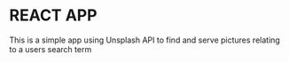# REACT APP

This is a simple app using Unsplash API to find and serve pictures relating to a users search term
